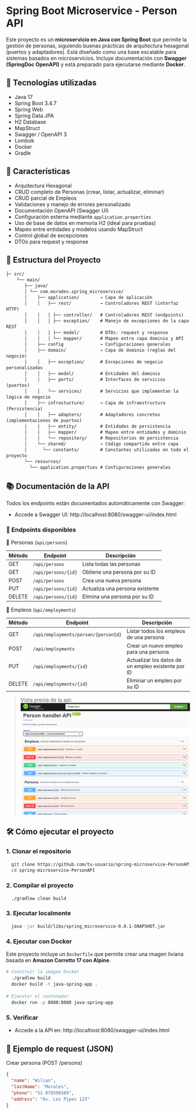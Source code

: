 # Spring Boot Microservice - Person API

Este proyecto es un **microservicio en Java con Spring Boot** que permite la gestión de personas, siguiendo buenas prácticas de arquitectura hexagonal (puertos y adaptadores). Está diseñado como una base escalable para sistemas basados en microservicios. Incluye documentación con **Swagger (SpringDoc OpenAPI)** y está preparado para ejecutarse mediante **Docker**.

## 🚀 Tecnologías utilizadas
- Java 17
- Spring Boot 3.4.7
- Spring Web
- Spring Data JPA
- H2 Database
- MapStruct
- Swagger / OpenAPI 3
- Lombok
- Docker
- Gradle

## 📌 Características

- Arquitectura Hexagonal
- CRUD completo de Personas (crear, listar, actualizar, eliminar)
- CRUD parcial de Empleos
- Validaciones y manejo de errores personalizado
- Documentación OpenAPI (Swagger UI)
- Configuración externa mediante `application.properties`
- Uso de base de datos en memoria H2 (ideal para pruebas)
- Mapeo entre entidades y modelos usando MapStruct
- Control global de excepciones
- DTOs para request y response

## 🧱 Estructura del Proyecto

```
├─ src/
    └── main/
       ├── java/
       │ └── com.moradev.spring_microservice/
       │    ├── application/        → Capa de aplicación
       │    │   ├── rest/           → Controladores REST (interfaz HTTP)
       │    │   │ ├── controller/   # Controladores REST (endpoints)
       │    │   │ ├── exception/    # Manejo de excepciones de la capa REST
       │    │   │ ├── model/        # DTOs: request y response
       │    │   │ └── mapper/       # Mapeo entre capa dominio y API
       │    ├── config              → Configuraciones generales
       │    ├── domain/             → Capa de dominio (reglas del negocio)
       │    │   ├── exception/      # Excepciones de negocio personalizadas
       │    │   ├── model/          # Entidades del dominio
       │    │   ├── ports/          # Interfaces de servicios (puertos)
       │    │   └── services/       # Servicios que implementan la lógica de negocio
       │    ├── infrastucture/      → Capa de infraestructura (Persistencia)
       │    │   ├── adapters/       # Adaptadores concretos (implementaciones de puertos) 
       │    │   ├── entity/         # Entidades de persistencia 
       │    │   ├── mapper/         # Mapeo entre entidades y dominio 
       │    │   └── repository/     # Repositorios de persistencia 
       │    └── shared/             → Código compartido entre capa
       │      └── constants/        # Constantes utilizadas en todo el proyecto
       └── resources/
         └── application.properties # Configuraciones generales
```

## 📚 Documentación de la API

Todos los endpoints están documentados automáticamente con Swagger:

- Accede a Swagger UI: http://localhost:8080/swagger-ui/index.html

### 📄 Endpoints disponibles

🔗 Personas (`api/persons`)

| Método | Endpoint             | Descripción                         |
|--------|----------------------|-------------------------------------|
| GET    | `/api/persons`       | Lista todas las personas            |
| GET    | `/api/persons/{id}`  | Obtiene una persona por su ID       |
| POST   | `/api/persons`       | Crea una nueva persona              |
| PUT    | `/api/persons/{id}`  | Actualiza una persona existente     |
| DELETE | `/api/persons/{id}`  | Elimina una persona por su ID       |

🔗 Empleos (`api/employments`)


| Método | Endpoint                                | Descripción                                         |
|--------|-----------------------------------------|-----------------------------------------------------|
| GET    | `/api/employments/person/{personId}`    | Listar todos los empleos de una persona             |
| POST   | `/api/employments`                      | Crear un nuevo empleo para una persona              |
| PUT    | `/api/employments/{id}`                 | Actualizar los datos de un empleo existente por ID  |
| DELETE | `/api/employments/{id}`                 | Eliminar un empleo por su ID                        |

> Vista previa de la api:
![Design preview](./desktop-preview.png)

## 🛠️ Cómo ejecutar el proyecto

### 1. Clonar el repositorio

```bash
  git clone https://github.com/tu-usuario/spring-microservice-PersonAPI.git
  cd spring-microservice-PersonAPI
```

### 2. Compilar el proyecto

```bash
  ./gradlew clean build
```

### 3. Ejecutar localmente

```bash
  java -jar build/libs/spring_microservice-0.0.1-SNAPSHOT.jar
```

### 4. Ejecutar con Docker
Este proyecto incluye un `Dockerfile` que permite crear una imagen liviana basada en **Amazon Corretto 17 con Alpine**.

```bash
# Construir la imagen Docker
  ./gradlew build
  docker build -t java-spring-app .
  
# Ejecutar el contenedor
  docker run -p 8080:8080 java-spring-app
```

### 5. Verificar
- Accede a la API en:
http://localhost:8080/swagger-ui/index.html

## 🧪 Ejemplo de request (JSON)
Crear persona (POST /persons)

```json
{
  "name": "Wilian",
  "lastName": "Morales",
  "phone": "51-978596589",
  "address": "Av. Los Pipes 123"
}
```
